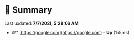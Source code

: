 # 📖 Summary
Last updated: **7/7/2021, 5:28:06 AM**

- `GET` [https://google.com](https://google.com) - **Up** (155ms)
